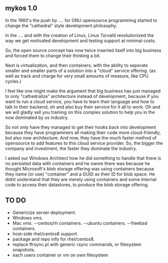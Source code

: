 mykos 1.0
---------

In the 1960's the push by .... for GNU opensource programming started to change the "cathedral" style development philosophy.

In the .... and with the creation of Linux, Linus Torvald revolutionized the way we get motivated development and testing support at minimal costs.

So, the open source concept has now twice inserted itself into big business and forced them to change their thinking a bit.

Next is virtualization, and then containers, with the ability to seperate smaller and smaller parts of a solution into a "cloud" service offering. (as well as track and charge for very small amounts of measure, like CPU cycles.)

I feel like one might make the argument that big business has just managed to only "cathedralize" architecture instead of development, because if you want to run a cloud service, you have to learn their language and how to talk to their backend, oh and also buy their service for it all to work. Oh and we will gladly sell you training on this complex solution to help you in the now dominated by us industry.

So not only have they managed to get their hooks back into development because they have programmers all making their code more cloud-friendly, but also now architecture. And now, they have the much faster method of opensource to add features to this cloud service provider. So, the bigger the company and investment, the faster they dominate the industry.

I asked our Windows Architect how he did something to handle that there is no persisted data with containers and he swore there was because he thought Microsoft's blob storage offering was using containers because they name (or use) "container" and a GUID as their ID for blob space. He didnt understand that they are merely using containers and some internal code to access their datastores, to produce the blob storage offering.

TO DO
-----

- Genericize server deployment.
- Windows vms.
- Mac vms.
--centos/rh containers.
--ubuntu containers.
--freebsd containers.
- host-side rhel/centos8 support.
- package and repo info for rhel/centos8.
- replace tfrsync.pl with generic rsync commands, or filesystem snapshots.
- each users container or vm on own filesystem


